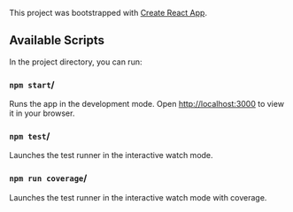 This project was bootstrapped with [Create React App](https://github.com/facebook/create-react-app).

## Available Scripts

In the project directory, you can run:

### `npm start`/ 
Runs the app in the development mode. Open [http://localhost:3000](http://localhost:3000) to view it in your browser.

### `npm test`/ 
Launches the test runner in the interactive watch mode.

### `npm run coverage`/ 
Launches the test runner in the interactive watch mode with coverage.
